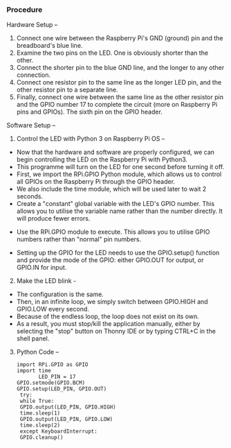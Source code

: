 ### Procedure
Hardware Setup – 

1. Connect one wire between the Raspberry Pi's GND (ground) pin and the breadboard's blue line.
2. Examine the two pins on the LED. One is obviously shorter than the other. 
3. Connect the shorter pin to the blue GND line, and the longer to any other connection.
4. Connect one resistor pin to the same line as the longer LED pin, and the other resistor pin to a separate line.
5. Finally, connect one wire between the same line as the other resistor pin and the GPIO number 17 to complete the circuit (more on Raspberry Pi pins and GPIOs). The sixth pin on the GPIO header.

Software Setup –

1. Control the LED with Python 3 on Raspberry Pi OS –
* Now that the hardware and software are properly configured, we can begin controlling the LED on the Raspberry Pi with Python3.
* This programme will turn on the LED for one second before turning it off.
* First, we import the RPi.GPIO Python module, which allows us to control all GPIOs on the Raspberry Pi through the GPIO header.
* We also include the time module, which will be used later to wait 2 seconds.
* Create a "constant" global variable with the LED's GPIO number. This allows you to utilise the variable name rather than the number directly. It will produce fewer errors.
- Use the RPi.GPIO module to execute. This allows you to utilise GPIO numbers rather than "normal" pin numbers.

* Setting up the GPIO for the LED needs to use the GPIO.setup() function and provide the mode of the GPIO: either GPIO.OUT for output, or GPIO.IN for input. 
2. Make the LED blink -

* The configuration is the same.
* Then, in an infinite loop, we simply switch between GPIO.HIGH and GPIO.LOW every second.
* Because of the endless loop, the loop does not exist on its own.
* As a result, you must stop/kill the application manually, either by selecting the "stop" button on Thonny IDE or by typing CTRL+C in the shell panel.

3. Python Code –

       import RPi.GPIO as GPIO
       import time
              LED_PIN = 17
       GPIO.setmode(GPIO.BCM)
       GPIO.setup(LED_PIN, GPIO.OUT)
        try:
        while True:
        GPIO.output(LED_PIN, GPIO.HIGH)
        time.sleep(1)
        GPIO.output(LED_PIN, GPIO.LOW)
        time.sleep(2)
        except KeyboardInterrupt:
        GPIO.cleanup()